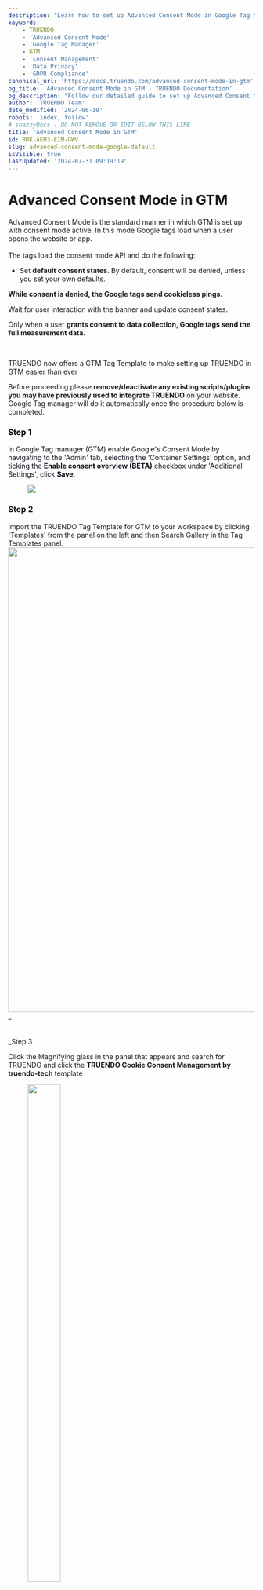```yaml
---
description: "Learn how to set up Advanced Consent Mode in Google Tag Manager (GTM) with our step-by-step guide.  Enable Google's Consent Mode, download and import the TRUENDO Tag Template, and configure consent  states for optimal data privacy management. Last updated June 19, 2024.\n"
keywords:
    - TRUENDO
    - 'Advanced Consent Mode'
    - 'Google Tag Manager'
    - GTM
    - 'Consent Management'
    - 'Data Privacy'
    - 'GDPR Compliance'
canonical_url: 'https://docs.truendo.com/advanced-consent-mode-in-gtm'
og_title: 'Advanced Consent Mode in GTM - TRUENDO Documentation'
og_description: "Follow our detailed guide to set up Advanced Consent Mode in Google Tag Manager (GTM).  Enable Google's Consent Mode, configure consent states, and ensure GDPR compliance.\n"
author: 'TRUENDO Team'
date_modified: '2024-06-19'
robots: 'index, follow'
# snazzyDocs - DO NOT REMOVE OR EDIT BELOW THIS LINE
title: 'Advanced Consent Mode in GTM'
id: RRK-AEO3-EIM-GWV
slug: advanced-consent-mode-google-default
isVisible: true
lastUpdated: '2024-07-31 09:19:19'
---
```

# Advanced Consent Mode in GTM<br />

Advanced Consent Mode is the standard manner in which GTM is set up with consent mode active. In this mode Google tags load when a user opens the website or app.<br />
<br />
The tags load the consent mode API and do the following:

-   Set **default consent states**. By default, consent will be denied, unless you set your own defaults.

<div class="sd-callout" data-callout-type="alert"><strong>While consent is denied, the Google tags send cookieless pings.</strong></div>

Wait for user interaction with the banner and update consent states.

Only when a user **grants consent to data collection, Google tags send the full measurement data.**

<br />

TRUENDO now offers a GTM Tag Template to make setting up TRUENDO in GTM easier than ever

<div class="sd-callout" data-callout-type="alert">Before proceeding please <strong>remove/deactivate any existing scripts/plugins you may have previously used to integrate TRUENDO</strong> on your website. Google Tag manager will do it automatically once the procedure below is completed.</div>

### <span style="color:rgb(0, 0, 0);">Step 1</span>

<span style="color:rgb(14, 16, 26);">In Google Tag manager (GTM) enable Google's Consent Mode by navigating to the 'Admin' tab, selecting the 'Container Settings' option, and ticking the </span> **<span style="color:rgb(14, 16, 26);">Enable consent overview (BETA)</span>** <span style="color:rgb(14, 16, 26);">checkbox under 'Additional Settings', click </span> **<span style="color:rgb(14, 16, 26);">Save</span>**<span style="color:rgb(14, 16, 26);">.</span>

<figure><img src="https://app.snazzydocs.com/storage/users/hEfI2V55cVTdM5ty/docs/G2IomO8914MUXZZJ/images/u3gDUAeOq6mkPLlWA4XF.png"></figure>

### Step 2

Import the TRUENDO Tag Template for GTM to your workspace by clicking 'Templates' from the panel on the left and then Search Gallery in the Tag Templates panel.<img src="https://app.snazzydocs.com/storage/users/hEfI2V55cVTdM5ty/docs/G2IomO8914MUXZZJ/images/43lztzngWrY7iLiocJ5a.png" width="947px">_<br />
<br />
<br />
_Step 3

Click the Magnifying glass in the panel that appears and search for TRUENDO and click the **TRUENDO Cookie Consent Management by truendo-tech** template

<figure style="width:51%"><img src="https://app.snazzydocs.com/storage/users/hEfI2V55cVTdM5ty/docs/G2IomO8914MUXZZJ/images/1n3rjshw7lWdLZM6bfIW.png" width="51%"></figure>

### Step 4

Click the blue 'Add to workspace' and confirm addition of the template in the window that pops up. The TRUENDO Tag template will appear in the Tag Templates panel once done.

<figure style="width:64%"><img src="https://app.snazzydocs.com/storage/users/hEfI2V55cVTdM5ty/docs/G2IomO8914MUXZZJ/images/ZhPlFzmMDvTefsD0SSUo.png" width="64%"></figure>

<figure style="width:62%"><img src="https://app.snazzydocs.com/storage/users/hEfI2V55cVTdM5ty/docs/G2IomO8914MUXZZJ/images/hsWkHLnwnayp4cx28XYs.png" width="62%"></figure>

<figure style="width:65%"><img src="https://app.snazzydocs.com/storage/users/hEfI2V55cVTdM5ty/docs/G2IomO8914MUXZZJ/images/WK4gSSB5KCY6P4PHv69Q.png" width="65%"></figure>

<br />

### Step 5

Click 'Tags' in the panel on the left. Then click the 'New' button in the top right of the 'Tags' screen.

<img src="https://app.snazzydocs.com/storage/users/hEfI2V55cVTdM5ty/docs/G2IomO8914MUXZZJ/images/qVnqzgXBNuQ883mug005.png">

<br />

### Step 6

An 'Untitled Tag' screen will appear containing the 'Tag Configuration' and 'Triggering' panes. Rename this tag to TRUENDO, this is not necessary but recommended to help you keep track.

<figure><img src="https://app.snazzydocs.com/storage/users/hEfI2V55cVTdM5ty/docs/G2IomO8914MUXZZJ/images/hHSVTL3zbSagKwgy4J1Y.png"></figure>

### Step 7

Click the Edit (pencil) button that appears when you hover in the top right of the 'Tag Configuration' pane. Scroll down to Custom and select the TRUENDO tag you just added.

<figure><img src="https://app.snazzydocs.com/storage/users/hEfI2V55cVTdM5ty/docs/G2IomO8914MUXZZJ/images/pXfcO7UcGnFmZDHKNH42.png"></figure>

### Step 8

Tick the checkbox titled 'Inject TRUENDO via GTM'. Check any additional check boxes based on your preferences. Leave the Tag editor pane open and proceed to the next step. Do not close or save this yet.

<figure><img src="https://app.snazzydocs.com/storage/users/hEfI2V55cVTdM5ty/docs/G2IomO8914MUXZZJ/images/0ZeJhBTgSGeW513ePu0c.png"></figure>

### Step 9

<span style="color:rgb(0, 0, 0);"><span style="background-color:rgb(255, 255, 255);">Now you need to add your Site ID to the TRUENDO tag. In a separate browser window to GTM:</span></span>

1.  <span style="color:rgb(0, 0, 0);"><span style="background-color:rgb(255, 255, 255);">Log in to the TRUENDO </span></span> [<span style="color:rgb(0, 85, 187);"><span style="background-color:transparent;">Console</span></span>](https://console.truendo.com/), (select the correct Organization and website if you have more than one) then click **Banner** in the panel on the left of the screen, now scroll until you see **Integration via script**.
2.  <span style="color:rgb(0, 0, 0);"><span style="background-color:rgb(255, 255, 255);">Click </span></span> **<span style="color:rgb(0, 0, 0);"><span style="background-color:rgb(255, 255, 255);">Copy Site ID</span></span>**<span style="color:rgb(0, 0, 0);"><span style="background-color:rgb(255, 255, 255);">.</span></span>
3.  <span style="color:rgb(0, 0, 0);"><span style="background-color:rgb(255, 255, 255);">Back in Google Tag Manager in the already opened Tag Editor paste the Site ID in the field provided</span></span>

### Step 10

Click the Edit button in the Triggering pane, then select 'Consent Initialization - All Pages' in the screen that appears.

<figure><img src="https://app.snazzydocs.com/storage/users/hEfI2V55cVTdM5ty/docs/G2IomO8914MUXZZJ/images/PuNnCAmBIF5Yt4e1SMzL.png"></figure>

### Step 11

Click **Save**, Congratulations you have succesfully setup TRUENDO in Google Tag Manager.

<figure><img src="https://app.snazzydocs.com/storage/users/hEfI2V55cVTdM5ty/docs/G2IomO8914MUXZZJ/images/8lhPkX3Z8GNXrasuZg6x.png"></figure>

<br />